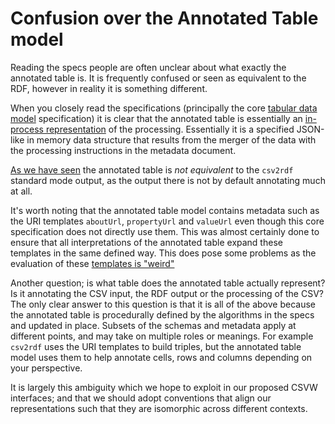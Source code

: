 # Confusion over the Annotated Table model

Reading the specs people are often unclear about what exactly the
annotated table is. It is frequently confused or seen as equivalent to
the RDF, however in reality it is something different.

When you closely read the specifications (principally the core
[tabular data
model](https://www.w3.org/TR/2015/REC-tabular-data-model-20151217/)
specification) it is clear that the annotated table is essentially an
[in-process
representation](https://www.w3.org/TR/2015/REC-tabular-data-model-20151217/#dfn-annotated-table)
of the processing. Essentially it is a specified JSON-like in memory
data structure that results from the merger of the data with the
processing instructions in the metadata document.

[As we have seen](./001-aligning-linked-data-and-annotated-table.md)
the annotated table is _not equivalent_ to the `csv2rdf` standard mode
output, as the output there is not by default annotating much at all.

It's worth noting that the annotated table model contains metadata
such as the URI templates `aboutUrl`, `propertyUrl` and `valueUrl`
even though this core specification does not directly use them. This
was almost certainly done to ensure that all interpretations of the
annotated table expand these templates in the same defined way. This
does pose some problems as the evaluation of these [templates is
"weird"](./002-template-evaluation.md)

Another question; is what table does the annotated table actually
represent? Is it annotating the CSV input, the RDF output or the
processing of the CSV? The only clear answer to this question is that
it is all of the above because the annotated table is procedurally
defined by the algorithms in the specs and updated in place. Subsets
of the schemas and metadata apply at different points, and may take on
multiple roles or meanings. For example `csv2rdf` uses the URI
templates to build triples, but the annotated table model uses them to
help annotate cells, rows and columns depending on your perspective.

It is largely this ambiguity which we hope to exploit in our proposed
CSVW interfaces; and that we should adopt conventions that align our
representations such that they are isomorphic across different
contexts.
